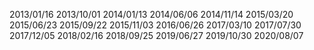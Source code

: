 2013/01/16 2013/10/01
2014/01/13 2014/06/06
2014/11/14 2015/03/20
2015/06/23 2015/09/22
2015/11/03 2016/06/26
2017/03/10 2017/07/30
2017/12/05 2018/02/16
2018/09/25 2019/06/27
2019/10/30 2020/08/07
